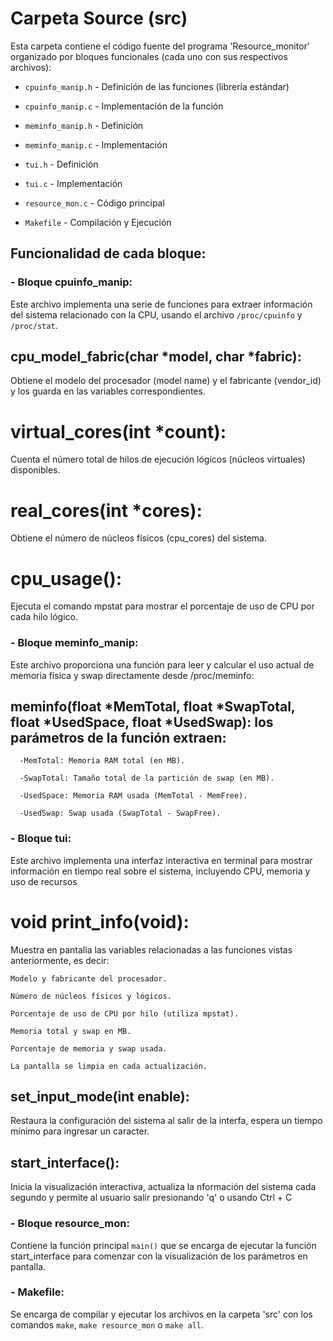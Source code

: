 # **Carpeta Source (src)**

Esta carpeta contiene el código fuente del programa 'Resource_monitor' organizado por bloques funcionales (cada uno con sus respectivos archivos):

- `cpuinfo_manip.h` - Definición de las funciones (librería estándar)

- `cpuinfo_manip.c` - Implementación de la función 

- `meminfo_manip.h` - Definición

- `meminfo_manip.c` - Implementación

- `tui.h` - Definición

- `tui.c` - Implementación

- `resource_mon.c` - Código principal

- `Makefile` - Compilación y Ejecución


## Funcionalidad de cada bloque:

### **- Bloque cpuinfo_manip:**

Este archivo implementa una serie de funciones para extraer información del sistema relacionado con la CPU, usando el archivo `/proc/cpuinfo` y `/proc/stat`. 
  ## cpu_model_fabric(char *model, char *fabric): 
  Obtiene el modelo del procesador (model name) y el fabricante (vendor_id) y    los guarda en las variables correspondientes.

  # virtual_cores(int *count): 
  Cuenta el número total de hilos de ejecución lógicos (núcleos virtuales) disponibles.

  # real_cores(int *cores): 
  Obtiene el número de núcleos físicos (cpu_cores) del sistema. 

  # cpu_usage(): 
  Ejecuta el comando mpstat para mostrar el porcentaje de uso de CPU por cada hilo lógico.

### **- Bloque meminfo_manip:**

Este archivo proporciona una función para leer y calcular el uso actual de memoria física y swap directamente desde /proc/meminfo:

  ## meminfo(float *MemTotal, float *SwapTotal, float *UsedSpace, float *UsedSwap): los parámetros de la función extraen: 
  
      -MemTotal: Memoria RAM total (en MB).
      
      -SwapTotal: Tamaño total de la partición de swap (en MB).
      
      -UsedSpace: Memoria RAM usada (MemTotal - MemFree).
      
      -UsedSwap: Swap usada (SwapTotal - SwapFree).
      
### **- Bloque tui:**
Este archivo implementa una interfaz interactiva en terminal para mostrar información en tiempo real sobre el sistema, incluyendo CPU, memoria y uso de recursos

  # void print_info(void): 
  Muestra en pantalla las variables relacionadas a las funciones vistas anteriormente, es decir: 
  
    Modelo y fabricante del procesador.
    
    Número de núcleos físicos y lógicos.
    
    Porcentaje de uso de CPU por hilo (utiliza mpstat).

    Memoria total y swap en MB.
    
    Porcentaje de memoria y swap usada.
    
    La pantalla se limpia en cada actualización.

  ## set_input_mode(int enable): 
  Restaura la configuración del sistema al salir de la interfa, espera un tiempo mínimo para ingresar un caracter.  

  ## start_interface(): 
  Inicia la visualización interactiva, actualiza la nformación del sistema cada segundo y permite al usuario salir presionando 'q'   o usando Ctrl + C
  
### **- Bloque resource_mon:**

Contiene la función principal `main()` que se encarga de ejecutar la función start_interface para comenzar con la visualización de los parámetros en pantalla. 

### **- Makefile:**

Se encarga de compilar y ejecutar los archivos en la carpeta 'src' con los comandos `make`, `make resource_mon` o `make all`.
